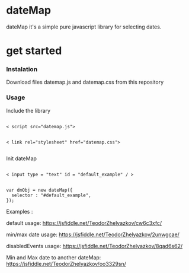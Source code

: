 # dateMap 
dateMap it's a simple pure javascript library for selecting dates.

# get started 

<h3>Instalation</h3>

Download files datemap.js and datemap.css from this repository

<h3>Usage</h3>

Include the library

<pre><code>
< script src="datemap.js"></script>
< link rel="stylesheet" href="datemap.css">
</code></pre>

Init dateMap

<pre><code>
< input type = "text" id = "default_example" / >
</code></pre>

<pre><code>
var dmObj = new dateMap({
  selector : "#default_example",
});
</code></pre>

Examples : 

  default usage:
    https://jsfiddle.net/TeodorZhelyazkov/cw6c3xfc/
    
  min/max date usage:
    https://jsfiddle.net/TeodorZhelyazkov/2unwgcae/
    
  disabledEvents usage:
    https://jsfiddle.net/TeodorZhelyazkov/8qad6s62/
  
  Min and Max date to another dateMap:
    https://jsfiddle.net/TeodorZhelyazkov/oo3329sn/

